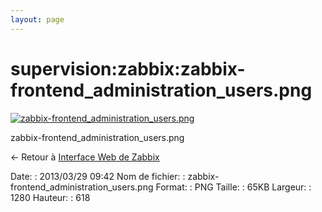 ```yaml
---
layout: page
---
```


supervision:zabbix:zabbix-frontend\_administration\_users.png
=============================================================

[![zabbix-frontend\_administration\_users.png](../..//assets/media/supervision/zabbix/zabbix-frontend_administration_users.png@cache=&w=900&h=434 "zabbix-frontend_administration_users.png")](../..//assets/media/supervision/zabbix/zabbix-frontend_administration_users.png@cache= "Afficher le fichier original")

zabbix-frontend\_administration\_users.png

← Retour à [Interface Web de
Zabbix](../../../zabbix/zabbix-interface.html "zabbix:zabbix-interface")

Date:
:   2013/03/29 09:42
Nom de fichier:
:   zabbix-frontend\_administration\_users.png
Format:
:   PNG
Taille:
:   65KB
Largeur:
:   1280
Hauteur:
:   618

